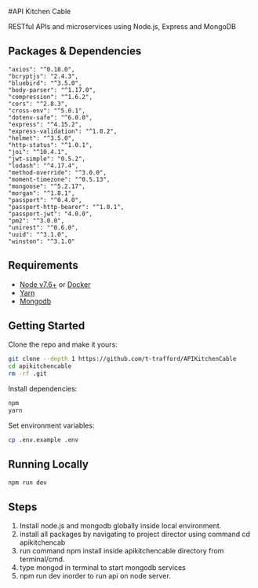 #API Kitchen Cable

RESTful APIs and microservices using Node.js, Express and MongoDB

## Packages & Dependencies

    "axios": "^0.18.0",
    "bcryptjs": "2.4.3",
    "bluebird": "^3.5.0",
    "body-parser": "^1.17.0",
    "compression": "^1.6.2",
    "cors": "^2.8.3",
    "cross-env": "^5.0.1",
    "dotenv-safe": "^6.0.0",
    "express": "^4.15.2",
    "express-validation": "^1.0.2",
    "helmet": "^3.5.0",
    "http-status": "^1.0.1",
    "joi": "^10.4.1",
    "jwt-simple": "0.5.2",
    "lodash": "^4.17.4",
    "method-override": "^3.0.0",
    "moment-timezone": "^0.5.13",
    "mongoose": "^5.2.17",
    "morgan": "^1.8.1",
    "passport": "^0.4.0",
    "passport-http-bearer": "^1.0.1",
    "passport-jwt": "4.0.0",
    "pm2": "^3.0.0",
    "unirest": "^0.6.0",
    "uuid": "^3.1.0",
    "winston": "^3.1.0"

## Requirements

 - [Node v7.6+](https://nodejs.org/en/download/current/) or [Docker](https://www.docker.com/)
 - [Yarn](https://yarnpkg.com/en/docs/install)
 - [Mongodb](https://docs.mongodb.com/manual/tutorial/install-mongodb-on-os-x/)


## Getting Started

Clone the repo and make it yours:

```bash
git clone --depth 1 https://github.com/t-trafford/APIKitchenCable
cd apikitchencable
rm -rf .git
```

Install dependencies:

```bash
npm
yarn
```

Set environment variables:

```bash
cp .env.example .env
```

## Running Locally

```bash
npm run dev
```

## Steps

1. Install node.js and mongodb globally inside local environment.
2. install all packages by navigating to project director using command cd apikitchencab
3. run command npm install inside apikitchencable directory from terminal/cmd.
4. type mongod in terminal to start mongodb services
5. npm run dev inorder to run api on node server.

